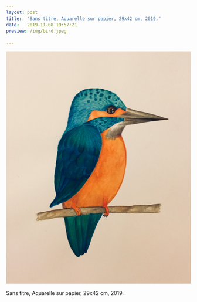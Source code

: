 ```yaml
---
layout: post
title:  "Sans titre, Aquarelle sur papier, 29x42 cm, 2019."
date:   2019-11-08 19:57:21
preview: /img/bird.jpeg

---
```


![Picture 1](/img/bird.jpeg) 


Sans titre, Aquarelle sur papier, 29x42 cm, 2019.


